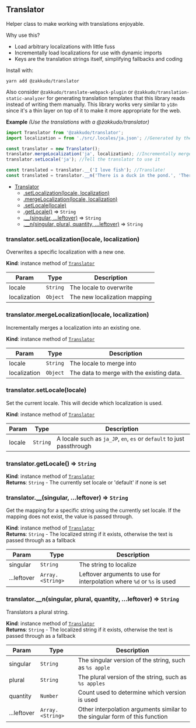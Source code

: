 <a name="module_Translator"></a>

## Translator
Helper class to make working with translations enjoyable.

Why use this?

- Load arbitrary localizations with little fuss
- Incrementally load localizations for use with dynamic imports
- Keys are the translation strings itself, simplifying fallbacks and coding

Install with:

```console
yarn add @zakkudo/translator
```

Also consider `@zakkudo/translate-webpack-plugin` or
`@zakkudo/translation-static-analyzer` for generating translation
templates that this library reads instead of writing them manually.
This library works very similar to `y18n` since it's a thin layer on
top of it to make it more appropriate for the web.

**Example** *(Use the translations with a @zakkudo/translator)*  
```js
import Translator from '@zakkudo/translator';
import localization = from './src/.locales/ja.json'; //Generated by the analyzer

const translator = new Translator();
translator.mergeLocalization('ja', localization); //Incrementally merge the localization
translator.setLocale('ja'); //Tell the translator to use it

const translated = translator.__('I love fish'); //Translate!
const translated = translator.__n('There is a duck in the pond.', 'There are %d ducks in the pond', 3); //Translate!
```

* [Translator](#module_Translator)
    * [.setLocalization(locale, localization)](#module_Translator+setLocalization)
    * [.mergeLocalization(locale, localization)](#module_Translator+mergeLocalization)
    * [.setLocale(locale)](#module_Translator+setLocale)
    * [.getLocale()](#module_Translator+getLocale) ⇒ <code>String</code>
    * [.__(singular, ...leftover)](#module_Translator+__) ⇒ <code>String</code>
    * [.__n(singular, plural, quantity, ...leftover)](#module_Translator+__n) ⇒ <code>String</code>

<a name="module_Translator+setLocalization"></a>

### translator.setLocalization(locale, localization)
Overwrites a specific localization with a new one.

**Kind**: instance method of [<code>Translator</code>](#module_Translator)  

| Param | Type | Description |
| --- | --- | --- |
| locale | <code>String</code> | The locale to overwrite |
| localization | <code>Object</code> | The new localization mapping |

<a name="module_Translator+mergeLocalization"></a>

### translator.mergeLocalization(locale, localization)
Incrementally merges a localization into an existing one.

**Kind**: instance method of [<code>Translator</code>](#module_Translator)  

| Param | Type | Description |
| --- | --- | --- |
| locale | <code>String</code> | The locale to merge into |
| localization | <code>Object</code> | The data to merge with the existing data. |

<a name="module_Translator+setLocale"></a>

### translator.setLocale(locale)
Set the current locale. This will decide which localization is used.

**Kind**: instance method of [<code>Translator</code>](#module_Translator)  

| Param | Type | Description |
| --- | --- | --- |
| locale | <code>String</code> | A locale such as `ja_JP`, `en`, `es` or `default` to just passthrough |

<a name="module_Translator+getLocale"></a>

### translator.getLocale() ⇒ <code>String</code>
**Kind**: instance method of [<code>Translator</code>](#module_Translator)  
**Returns**: <code>String</code> - The currently set locale or 'default' if none is set  
<a name="module_Translator+__"></a>

### translator.__(singular, ...leftover) ⇒ <code>String</code>
Get the mapping for a specific string using the currently set locale.  If the mapping does
not exist, the value is passed through.

**Kind**: instance method of [<code>Translator</code>](#module_Translator)  
**Returns**: <code>String</code> - The localized string if it exists, otherwise the text is passed through as a fallback  

| Param | Type | Description |
| --- | --- | --- |
| singular | <code>String</code> | The string to localize |
| ...leftover | <code>Array.&lt;String&gt;</code> | Leftover arguments to use for interpolation where `%d` or `%s` is used |

<a name="module_Translator+__n"></a>

### translator.__n(singular, plural, quantity, ...leftover) ⇒ <code>String</code>
Translators a plural string.

**Kind**: instance method of [<code>Translator</code>](#module_Translator)  
**Returns**: <code>String</code> - The localized string if it exists, otherwise the text is passed through as a fallback  

| Param | Type | Description |
| --- | --- | --- |
| singular | <code>String</code> | The singular version of the string, such as `%s apple` |
| plural | <code>String</code> | The plural version of the string, such as `%s apples` |
| quantity | <code>Number</code> | Count used to determine which version is used |
| ...leftover | <code>Array.&lt;String&gt;</code> | Other interpolation arguments similar to the singular form of this function |

